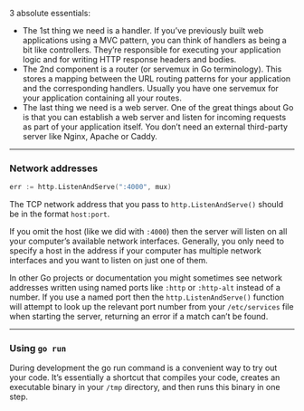 3 absolute essentials:
- The 1st thing we need is a handler. If you’ve previously built web applications using a MVC pattern, you can think of handlers as being a bit like controllers. They’re responsible for executing your application logic and for writing HTTP response headers and bodies.
- The 2nd component is a router (or servemux in Go terminology). This stores a mapping between the URL routing patterns for your application and the corresponding handlers. Usually you have one servemux for your application containing all your routes.
- The last thing we need is a web server. One of the great things about Go is that you can establish a web server and listen for incoming requests as part of your application itself. You don’t need an external third-party server like Nginx, Apache or Caddy.

---
### Network addresses

```go
err := http.ListenAndServe(":4000", mux)
```

The TCP network address that you pass to `http.ListenAndServe()` should be in the format `host:port`.

If you omit the host (like we did with `:4000`) then the server will listen on all your computer’s available network interfaces. Generally, you only need to specify a host in the address if your computer has multiple network interfaces and you want to listen on just one of them.

In other Go projects or documentation you might sometimes see network addresses written using named ports like `:http` or `:http-alt` instead of a number. If you use a named port then the `http.ListenAndServe()` function will attempt to look up the relevant port number from your `/etc/services` file when starting the server, returning an error if a match can’t be found.

---
### Using `go run`

During development the go run command is a convenient way to try out your code. It’s essentially a shortcut that compiles your code, creates an executable binary in your `/tmp` directory, and then runs this binary in one step.